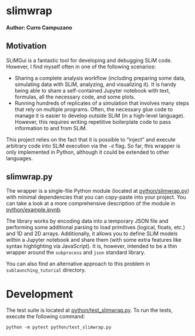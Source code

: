 # slimwrap

#### Author: Curro Campuzano

## Motivation

SLiMGui is a fantastic tool for developing and debugging SLiM code. However, I find myself often in one of the following scenarios:

- Sharing a complete analysis workflow (including preparing some data, simulating data with SLiM, analyzing, and visualizing it). It is handy being able to share a self-contained Jupyter notebook with text, formulas, all the necessary code, and some plots.
- Running hundreds of replicates of a simulation that involves many steps that rely on multiple programs. Often, the necessary glue code to manage it is easier to develop outside SLiM (in a high-level language). However, this requires writing repetitive boilerplate code to pass information to and from SLiM.

This project relies on the fact that it is possible to “inject” and execute arbitrary code into SLiM execution via the `-d` flag. So far, this wrapper is only implemented in Python, although it could be extended to other languages.

## slimwrap.py

The wrapper is a single-file Python module (located at [python/slimwrap.py](python/slimwrap.py)) with minimal dependencies that you can copy-paste into your project. You can take a look at a more comprehensive description of the module in [python/example.ipynb](python/example.ipynb).

The library works by encoding data into a temporary JSON file and performing some additional parsing to load primitives (logical, floats, etc.) and 1D and 2D arrays. Additionally, it allows you to define SLiM models within a Jupyter notebook and share them (with some extra features like syntax highlighting via JavaScript). It is, however, intended to be a thin wrapper around the `subprocess` and `json` standard library.

You can also find an alternative approach to this problem in `sublaunching_tutorial` directory.

# Development

The test suite is located at [python/test_slimwrap.py](python/test_slimwrap.py). To run the tests, execute the following command:

```
python -m pytest python/test_slimwrap.py
```

